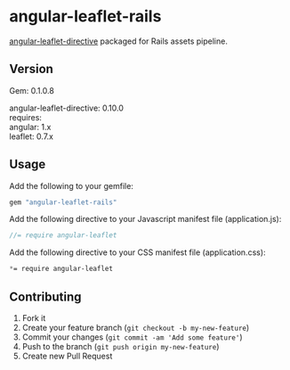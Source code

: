 # angular-leaflet-rails

[angular-leaflet-directive](https://github.com/tombatossals/angular-leaflet-directive) packaged for Rails assets pipeline.

## Version

Gem: 0.1.0.8

angular-leaflet-directive: 0.10.0  
requires:  
  angular: 1.x  
  leaflet: 0.7.x  

## Usage

Add the following to your gemfile:

```ruby
gem "angular-leaflet-rails"
```

Add the following directive to your Javascript manifest file (application.js):

```js
//= require angular-leaflet
```

Add the following directive to your CSS manifest file (application.css):

```css
*= require angular-leaflet
```




## Contributing

1. Fork it
2. Create your feature branch (`git checkout -b my-new-feature`)
3. Commit your changes (`git commit -am 'Add some feature'`)
4. Push to the branch (`git push origin my-new-feature`)
5. Create new Pull Request
